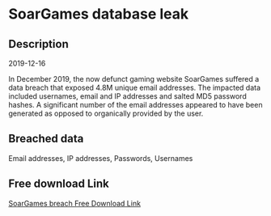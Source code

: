 # SoarGames database leak

## Description

2019-12-16

In December 2019, the now defunct gaming website SoarGames suffered a data breach that exposed 4.8M unique email addresses. The impacted data included usernames, email and IP addresses and salted MD5 password hashes. A significant number of the email addresses appeared to have been generated as opposed to organically provided by the user.

## Breached data

Email addresses, IP addresses, Passwords, Usernames

## Free download Link

[SoarGames breach Free Download Link](https://link-to.net/1229997/611.5288544700755/dynamic/?r=aHR0cHM6Ly93d3cubWVkaWFmaXJlLmNvbS92aWV3L0tERzgzRlczVG1WM3NKVC9zb2FyZ2FtZXMuY29tL2ZpbGU=)